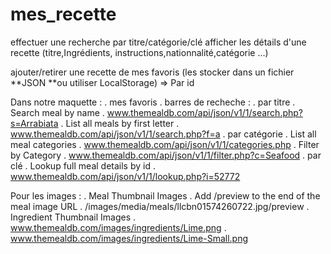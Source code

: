 # mes_recette

effectuer une recherche par titre/catégorie/clé
afficher les détails d'une recette (titre,Ingrédients, instructions,nationnalité,catégorie ...)

ajouter/retirer une recette de mes favoris (les stocker dans un fichier **JSON **ou utiliser LocalStorage) => Par id



Dans notre maquette :
. mes favoris
. barres de recheche :
    . par titre
        . Search meal by name
        . www.themealdb.com/api/json/v1/1/search.php?s=Arrabiata
        . List all meals by first letter
        . www.themealdb.com/api/json/v1/1/search.php?f=a
    . par catégorie
        . List all meal categories
        . www.themealdb.com/api/json/v1/1/categories.php
        . Filter by Category
        . www.themealdb.com/api/json/v1/1/filter.php?c=Seafood
    . par clé
        . Lookup full meal details by id
        . www.themealdb.com/api/json/v1/1/lookup.php?i=52772

Pour les images :
. Meal Thumbnail Images
. Add /preview to the end of the meal image URL
. /images/media/meals/llcbn01574260722.jpg/preview
. Ingredient Thumbnail Images
. www.themealdb.com/images/ingredients/Lime.png
. www.themealdb.com/images/ingredients/Lime-Small.png